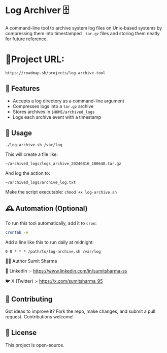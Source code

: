 # Log Archiver 🗄️

A command-line tool to archive system log files on Unix-based systems by compressing them into timestamped `.tar.gz` files and storing them neatly for future reference.

# 🔗Project URL: 
```
https://roadmap.sh/projects/log-archive-tool
```
## 🔧 Features

- Accepts a log directory as a command-line argument
- Compresses logs into a `tar.gz` archive
- Stores archives in `$HOME/archived_logs`
- Logs each archive event with a timestamp

## 🚀 Usage

```
./log-archive.sh /var/log
```

This will create a file like:

```
~/archived_logs/logs_archive_20240816_100648.tar.gz
```

And log the action to:

```
~/archived_logs/archive_log.txt
```

Make the script executable:
    ```
    chmod +x log-archive.sh
    ```

## 🕰️ Automation (Optional)

To run this tool automatically, add it to `cron`:

```bash
crontab -e
```

Add a line like this to run daily at midnight:

```cron
0 0 * * * /path/to/log-archive.sh /var/log
```

👨‍💻 Author
Sumit Sharma

🔗 LinkedIn :- https://www.linkedin.com/in/sumitsharma-ss

🐦 X (Twitter) :- https://x.com/sumitsharma_95



## 🤝 Contributing

Got ideas to improve it? Fork the repo, make changes, and submit a pull request. Contributions welcome!

## 📜 License

This project is open-source.
```
